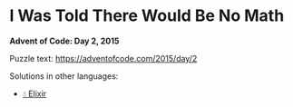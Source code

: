 # I Was Told There Would Be No Math

**Advent of Code: Day 2, 2015**

Puzzle text: <https://adventofcode.com/2015/day/2>

Solutions in other languages:

- [💧 Elixir](../../../elixir/lib/2015/02_i_was_told_there_would_be_no_math)
